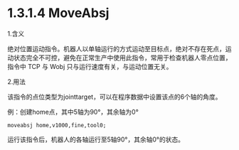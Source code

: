 # 1.3.1.4 MoveAbsj

1.含义

绝对位置运动指令。机器人以单轴运行的方式运动至目标点，绝对不存在死点，运动状态完全不可控，避免在正常生产中使用此指令，常用于检查机器人零点位置，指令中 TCP 与 Wobj 只与运行速度有关，与运动位置无关。

2.用法

该指令的点位类型为jointtarget，可以在程序数据中设置该点的6个轴的角度。

例：创建home点，其中5轴为90°，其余轴为0°

```rapid
moveabsj home,v1000,fine,tool0;
```

运行该指令后，机器人的各轴运行至5轴90°，其余轴0°的状态。